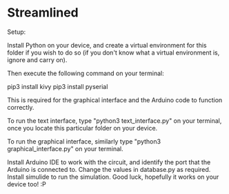 # Streamlined

Setup:

Install Python on your device, and create a virtual environment for this folder if you wish to do so (if you don't know what a virtual environment is, ignore and carry on).

Then execute the following command on your terminal:

pip3 install kivy
pip3 install pyserial

This is required for the graphical interface and the Arduino code to function correctly.

To run the text interface, type "python3 text_interface.py" on your terminal, once you locate this particular folder on your device.

To run the graphical interface, similarly type "python3 graphical_interface.py" on your terminal.

Install Arduino IDE to work with the circuit, and identify the port that the Arduino is connected to. Change the values in database.py as required. Install simulide to run the simulation. Good luck, hopefully it works on your device too! :P
